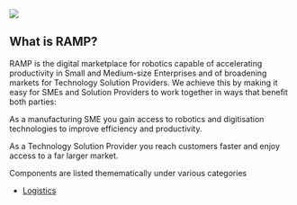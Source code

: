 <img src="https://ramp-eu.github.io/RAMP/img/ramp.png" align="center">

## What is RAMP?

RAMP is the digital marketplace for robotics capable of accelerating productivity in Small and Medium-size Enterprises and of broadening markets for Technology Solution Providers.  We achieve this by making it easy for SMEs and Solution Providers to work together in ways that benefit both parties:

As a manufacturing SME you gain access to robotics and digitisation technologies to improve efficiency and productivity.

As a Technology Solution Provider you reach customers faster and enjoy access to a far larger market.


Components are listed themematically under various categories

- [Logistics](./logistics)
